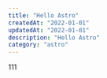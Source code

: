 ```yaml
---
title: "Hello Astro"
createdAt: "2022-01-01"
updatedAt: "2022-01-01"
description: "Hello Astro"
category: "astro"
---
```


111
